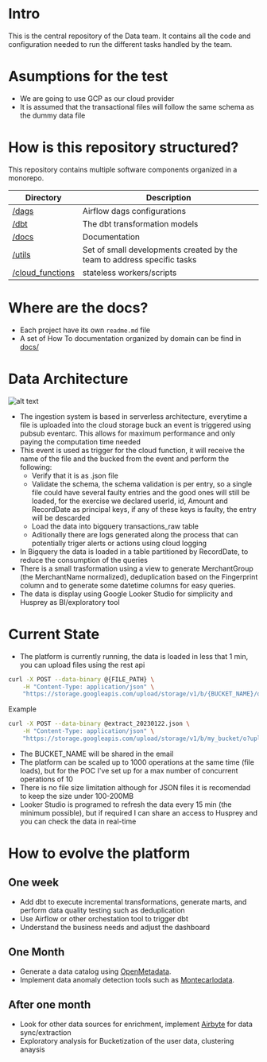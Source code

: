 # Intro

This is the central repository of the Data team. It contains all the code and
configuration needed to run the different tasks handled by the team.

# Asumptions for the test

* We are going to use GCP as our cloud provider
* It is assumed that the transactional files will follow the same schema as the dummy data file


# How is this repository structured?

This repository contains multiple software components organized in a monorepo.

 |Directory                      | Description                                                |       
 |------------------------------ | -----------------------------------------------------------|
 |[/dags](/dags)  | Airflow dags configurations                             |
 |[/dbt](/dbt)            | The dbt  transformation models                                             |
 |[/docs](/docs)    | Documentation|
 |[/utils](projects/utils)    | Set of small developments created by the team to address specific tasks|
 |[/cloud_functions](/cloud_functions)    | stateless workers/scripts|

# Where are the docs?
* Each project have its own `readme.md` file
* A set of How To documentation organized by domain can be find in [docs/](docs/)



# Data Architecture

![alt text](./data_stack.jpg "Data Stack")

* The ingestion system is based in serverless architecture, everytime a file is uploaded into the cloud storage buck an event is triggered using pubsub eventarc. This allows for maximum performance and only paying the computation time needed
* This event is used as trigger for the cloud function, it will receive the name of the file and the bucked from the event and perform the following:
    * Verify that it is as .json file
    * Validate the schema, the schema validation is per entry, so a single file could have several faulty entries and the good ones will still be loaded, for the exercise we declared userId, id, Amount and RecordDate as principal keys, if any of these keys is faulty, the entry will be descarded
    * Load the data into bigquery transactions_raw table
    * Aditionally there are logs generated along the process that can potentially triger alerts or actions using cloud logging
* In Bigquery the data is loaded in a table partitioned by RecordDate, to reduce the consumption of the queries
* There is a small trasformation using a view to generate MerchantGroup (the MerchantName normalized), deduplication based on the Fingerprint column and to generate some datetime columns for easy queries.
* The data is display using Google Looker Studio for simplicity and Husprey as BI/exploratory tool

# Current State
* The platform is currently running, the data is loaded in less that 1 min, you can upload files using the rest api
```bash
curl -X POST --data-binary @{FILE_PATH} \
    -H "Content-Type: application/json" \
    "https://storage.googleapis.com/upload/storage/v1/b/{BUCKET_NAME}/o?uploadType=media&name={FILE_NAME}"
```
Example

```bash
curl -X POST --data-binary @extract_20230122.json \
    -H "Content-Type: application/json" \
    "https://storage.googleapis.com/upload/storage/v1/b/my_bucket/o?uploadType=media&name=extract_20230122.json"
```
* The BUCKET_NAME will be shared in the email
* The platform can be scaled up to 1000 operations at the same time (file loads), but for the POC I've set up for a max number of concurrent operations of 10
* There is no file size limitation although for JSON files it is recomendad to keep the size under 100-200MB
* Looker Studio is programed to refresh the data every 15 min (the minimum possible), but if required I can share an access to Husprey and you can check the data in real-time 

# How to evolve the platform

## One week
* Add dbt to execute incremental transformations, generate marts, and perform data quality testing such as deduplication
* Use Airflow or other orchestation tool to trigger dbt 
* Understand the business needs and adjust the dashboard

## One Month
* Generate a data catalog using [OpenMetadata](https://docs.open-metadata.org/).
* Implement data anomaly detection tools such as  [Montecarlodata](https://www.montecarlodata.com/).

## After one month
* Look for other data sources for enrichment, implement [Airbyte](https://airbyte.com/) for data sync/extraction
* Exploratory analysis for Bucketization of the user data, clustering anaysis
